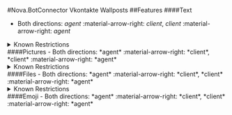 #Nova.BotConnector Vkontakte Wallposts
##Features
####Text
- Both directions: *agent* :material-arrow-right: *client*, *client* :material-arrow-right: *agent*

<details><summary>Known Restrictions</summary>
<p>
```
• Post text character limit: 16384
• Comment text recomended to be 280 characters, but can be more 
```
</p>
</details>
####Pictures
- Both directions: *agent* :material-arrow-right: *client*, *client* :material-arrow-right: *agent*

<details><summary>Known Restrictions</summary>
<p>
```
• Picture size limit is: 5 MB
• Possible to attach up to 5 images to a message 
```
</p>
</details>
####Files
- Both directions: *agent* :material-arrow-right: *client*, *client* :material-arrow-right: *agent*

<details><summary>Known Restrictions</summary>
<p>
```
• File size limit is: 200 MB
• Main supported formats:
	• Text documents: DOC, DOCX, XLS, XLSX, RTF
	• Presentations, books: PPT, PPTX, PDF, DJVU, FB2
	• Images: PNG, JPG, GIF, PSD, PS
	• Music: MP3
```
</p>
</details>
####Emoji
- Both directions: *agent* :material-arrow-right: *client*, *client* :material-arrow-right: *agent*